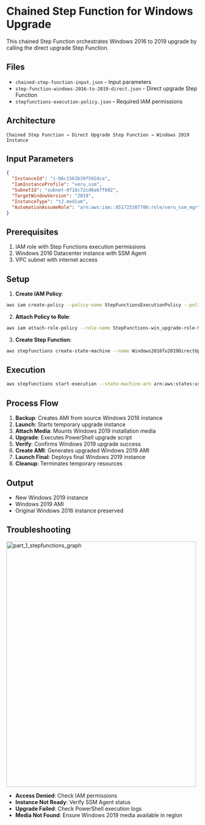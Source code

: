 # Chained Step Function for Windows Upgrade

This chained Step Function orchestrates Windows 2016 to 2019 upgrade by calling the direct upgrade Step Function.

## Files

- `chained-step-function-input.json` - Input parameters
- `step-function-windows-2016-to-2019-direct.json` - Direct upgrade Step Function
- `stepfunctions-execution-policy.json` - Required IAM permissions

## Architecture

```
Chained Step Function → Direct Upgrade Step Function → Windows 2019 Instance
```

## Input Parameters

```json
{
  "InstanceId": "i-06c1563b39f5924ca",
  "IamInstanceProfile": "veru_ssm",
  "SubnetId": "subnet-0f18c72cd6a67f602",
  "TargetWindowVersion": "2019",
  "InstanceType": "t2.medium",
  "AutomationAssumeRole": "arn:aws:iam::851725307706:role/veru_ssm_mgr"
}
```

## Prerequisites

1. IAM role with Step Functions execution permissions
2. Windows 2016 Datacenter instance with SSM Agent
3. VPC subnet with internet access

## Setup

1. **Create IAM Policy**:
```bash
aws iam create-policy --policy-name StepFunctionsExecutionPolicy --policy-document file://stepfunctions-execution-policy.json
```

2. **Attach Policy to Role**:
```bash
aws iam attach-role-policy --role-name StepFunctions-win_upgrade-role-92c2utboe --policy-arn arn:aws:iam::730335587648:policy/StepFunctionsExecutionPolicy
```

3. **Create Step Function**:
```bash
aws stepfunctions create-state-machine --name Windows2016To2019DirectUpgrade --definition file://step-function-windows-2016-to-2019-direct.json --role-arn arn:aws:iam::730335587648:role/StepFunctions-win_upgrade-role-92c2utboe
```

## Execution

```bash
aws stepfunctions start-execution --state-machine-arn arn:aws:states:us-east-1:730335587648:stateMachine:Windows2016To2019DirectUpgrade --input file://chained-step-function-input.json
```

## Process Flow

1. **Backup**: Creates AMI from source Windows 2016 instance
2. **Launch**: Starts temporary upgrade instance
3. **Attach Media**: Mounts Windows 2019 installation media
4. **Upgrade**: Executes PowerShell upgrade script
5. **Verify**: Confirms Windows 2019 upgrade success
6. **Create AMI**: Generates upgraded Windows 2019 AMI
7. **Launch Final**: Deploys final Windows 2019 instance
8. **Cleanup**: Terminates temporary resources

## Output

- New Windows 2019 instance
- Windows 2019 AMI
- Original Windows 2016 instance preserved

## Troubleshooting
<img width="497" height="641" alt="part_1_stepfunctions_graph" src="https://github.com/user-attachments/assets/234a18ab-6e82-4ce4-b3c8-930ebc34b04f" />



- **Access Denied**: Check IAM permissions
- **Instance Not Ready**: Verify SSM Agent status
- **Upgrade Failed**: Check PowerShell execution logs
- **Media Not Found**: Ensure Windows 2019 media available in region
